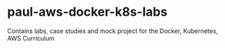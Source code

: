 # paul-aws-docker-k8s-labs
Contains labs, case studies and mock project for the Docker, Kubernetes, AWS Curriculum
